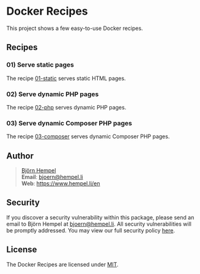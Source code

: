 # Docker Recipes

This project shows a few easy-to-use Docker recipes.

## Recipes

### 01) Serve static pages

The recipe [01-static](recipes/01-static/README.md) serves static HTML pages.

### 02) Serve dynamic PHP pages

The recipe [02-php](recipes/02-php/README.md) serves dynamic PHP pages.

### 03) Serve dynamic Composer PHP pages

The recipe [03-composer](recipes/03-composer/README.md) serves dynamic Composer PHP pages.

## Author

> [Björn Hempel](docs/author/bjoern-hempel.en.md)<br>
> **Email**: bjoern@hempel.li<br>
> **Web**: https://www.hempel.li/en

## Security

If you discover a security vulnerability within this package, please send an email to Björn Hempel at
bjoern@hempel.li. All security vulnerabilities will be promptly addressed. You may view our full
security policy [here](https://github.com/ixnode/docker-recipes/security/policy).

## License

The Docker Recipes are licensed under [MIT](https://github.com/ixnode/docker-recipes/blob/master/LICENSE.md).